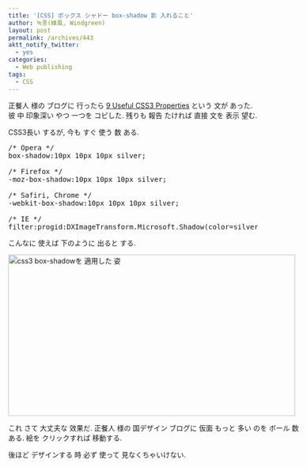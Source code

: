 ```yaml
---
title: '[CSS] ボックス シャドー box-shadow 影 入れること'
author: 녹풍(綠風, Windgreen)
layout: post
permalink: /archives/443
aktt_notify_twitter:
  - yes
categories:
  - Web publishing
tags:
  - CSS
---
```

正餐人 様の ブログに 行ったら <a href="http://naradesign.net/css3/" target="_blank">9 Useful CSS3 Properties</a> という 文が あった. 彼 中 印象深い やつ 一つを コピした. 残りも 報告 たければ 直接 文を 表示 望む.

CSS3長い するが, 今も すぐ 使う 数 ある.

<pre class="brush:css">/* Opera */
box-shadow:10px 10px 10px silver;

/* Firefox */
-moz-box-shadow:10px 10px 10px silver;

/* Safiri, Chrome */
-webkit-box-shadow:10px 10px 10px silver;

/* IE */
filter:progid:DXImageTransform.Microsoft.Shadow(color=silver,direction=135, strength=20);</pre>

こんなに 使えば 下のように 出ると する.

<div style="width: 590px" class="wp-caption aligncenter">
  <a target="_top" href="http://naradesign.net/css3/"><img class="  " src="http://dl.dropboxusercontent.com/u/15546257/blog/mytory/old-images/1/cfile29.uf.1448044A4D4BC94B20DFEB.png" alt="css3 box-shadowを 適用した 姿" height="326" width="580" /></a><p class="wp-caption-text">
    これ さて 大丈夫な 效果だ. 正餐人 様の 国デザイン ブログに 仮面 もっと 多い のを ボール 数 ある. 絵を クリックすれば 移動する.
  </p>
</div>

後ほど デザインする 時 必ず 使って 見なくちゃいけない.